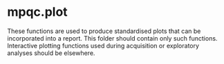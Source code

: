 # mpqc.plot

These functions are used to produce standardised plots that can be incorporated into a
report. This folder should contain only such functions. Interactive plotting functions
used during acquisition or exploratory analyses should be elsewhere. 
